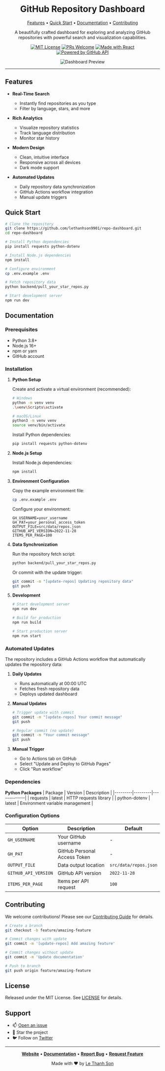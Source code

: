 <div align="center">

# GitHub Repository Dashboard

[Features](#features) • [Quick Start](#quick-start) • [Documentation](#documentation) • [Contributing](#contributing)

A beautifully crafted dashboard for exploring and analyzing GitHub repositories with powerful search and visualization capabilities.

[![MIT License](https://img.shields.io/badge/License-MIT-blue.svg)](LICENSE)
[![PRs Welcome](https://img.shields.io/badge/PRs-welcome-brightgreen.svg)](CONTRIBUTING.md)
[![Made with React](https://img.shields.io/badge/Made%20with-React-61dafb.svg)](https://reactjs.org/)
[![Powered by GitHub API](https://img.shields.io/badge/Powered%20by-GitHub%20API-333.svg)](https://docs.github.com/en/rest)

![Dashboard Preview](docs/assets/preview.png)

</div>

---

## Features

- **Real-Time Search**
  - Instantly find repositories as you type
  - Filter by language, stars, and more

- **Rich Analytics**
  - Visualize repository statistics
  - Track language distribution
  - Monitor star history

- **Modern Design**
  - Clean, intuitive interface
  - Responsive across all devices
  - Dark mode support

- **Automated Updates**
  - Daily repository data synchronization
  - GitHub Actions workflow integration
  - Manual update triggers

## Quick Start

```bash
# Clone the repository
git clone https://github.com/lethanhson9901/repo-dashboard.git
cd repo-dashboard

# Install Python dependencies
pip install requests python-dotenv

# Install Node.js dependencies
npm install

# Configure environment
cp .env.example .env

# Fetch repository data
python backend/pull_your_star_repos.py

# Start development server
npm run dev
```

## Documentation

### Prerequisites

- Python 3.8+
- Node.js 16+
- npm or yarn
- GitHub account

### Installation

1. **Python Setup**

   Create and activate a virtual environment (recommended):
   ```bash
   # Windows
   python -m venv venv
   .\venv\Scripts\activate

   # macOS/Linux
   python3 -m venv venv
   source venv/bin/activate
   ```

   Install Python dependencies:
   ```bash
   pip install requests python-dotenv
   ```

2. **Node.js Setup**

   Install Node.js dependencies:
   ```bash
   npm install
   ```

3. **Environment Configuration**

   Copy the example environment file:
   ```bash
   cp .env.example .env
   ```

   Configure your environment:
   ```env
   GH_USERNAME=your_username
   GH_PAT=your_personal_access_token
   OUTPUT_FILE=src/data/repos.json
   GITHUB_API_VERSION=2022-11-28
   ITEMS_PER_PAGE=100
   ```

4. **Data Synchronization**

   Run the repository fetch script:
   ```bash
   python backend/pull_your_star_repos.py
   ```

   Or commit with the update trigger:
   ```bash
   git commit -m "[update-repos] Updating repository data"
   git push
   ```

5. **Development**

   ```bash
   # Start development server
   npm run dev

   # Build for production
   npm run build

   # Start production server
   npm run start
   ```

### Automated Updates

The repository includes a GitHub Actions workflow that automatically updates the repository data:

1. **Daily Updates**
   - Runs automatically at 00:00 UTC
   - Fetches fresh repository data
   - Deploys updated dashboard

2. **Manual Updates**
   ```bash
   # Trigger update with commit
   git commit -m "[update-repos] Your commit message"
   git push

   # Regular commit (no update)
   git commit -m "Your commit message"
   git push
   ```

3. **Manual Trigger**
   - Go to Actions tab on GitHub
   - Select "Update and Deploy to GitHub Pages"
   - Click "Run workflow"

### Dependencies

**Python Packages**
| Package | Version | Description |
|---------|---------|-------------|
| requests | latest | HTTP requests library |
| python-dotenv | latest | Environment variable management |

### Configuration Options

| Option | Description | Default |
|--------|-------------|---------|
| `GH_USERNAME` | Your GitHub username | - |
| `GH_PAT` | GitHub Personal Access Token | - |
| `OUTPUT_FILE` | Data output location | `src/data/repos.json` |
| `GITHUB_API_VERSION` | GitHub API version | `2022-11-28` |
| `ITEMS_PER_PAGE` | Items per API request | `100` |

## Contributing

We welcome contributions! Please see our [Contributing Guide](CONTRIBUTING.md) for details.

```bash
# Create a branch
git checkout -b feature/amazing-feature

# Commit changes with update
git commit -m '[update-repos] Add amazing feature'

# Commit changes without update
git commit -m 'Update documentation'

# Push to branch
git push origin feature/amazing-feature
```

## License

Released under the MIT License. See [LICENSE](LICENSE) for details.

## Support

- 📫 [Open an issue](https://github.com/lethanhson9901/repo-dashboard/issues)
- 🌟 Star the project
- 🐦 Follow on [Twitter](https://twitter.com/lethanhson9901)

---

<div align="center">

**[Website](https://your-website.com)** • **[Documentation](docs)** • **[Report Bug](issues)** • **[Request Feature](issues)**

Made with ❤️ by [Le Thanh Son](https://github.com/lethanhson9901)

</div>